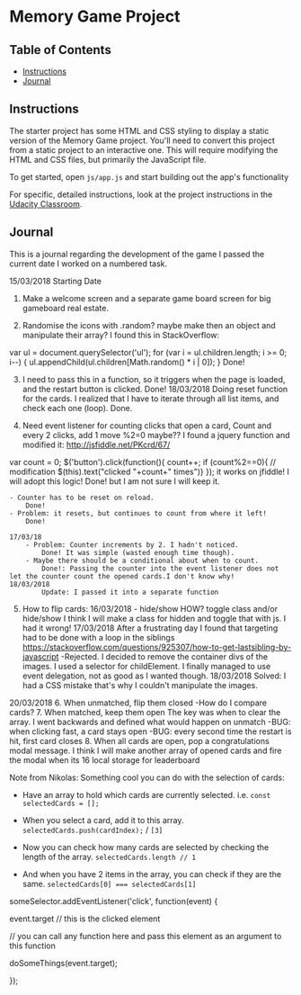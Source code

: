 # Memory Game Project

## Table of Contents

* [Instructions](#instructions)
* [Journal](#journal)

## Instructions

The starter project has some HTML and CSS styling to display a static version of the Memory Game project. You'll need to convert this project from a static project to an interactive one. This will require modifying the HTML and CSS files, but primarily the JavaScript file.

To get started, open `js/app.js` and start building out the app's functionality

For specific, detailed instructions, look at the project instructions in the [Udacity Classroom](https://classroom.udacity.com/me).

## Journal

This is a journal regarding the development of the game
I passed the current date I worked on a numbered task.

15/03/2018 Starting Date

1. Make a welcome screen and a separate game board screen for big gameboard real estate.

2. Randomise the icons with .random? maybe make then an object and manipulate their array?
I found this in StackOverflow:

var ul = document.querySelector('ul');
for (var i = ul.children.length; i >= 0; i--) {
    ul.appendChild(ul.children[Math.random() * i | 0]);
}
    Done!

3. I need to pass this in a function, so it triggers when the page is loaded, and the restart button is clicked.
    Done!
    18/03/2018
        Doing reset function for the cards. I realized that I have to iterate through all list items, and check each one (loop). 
        Done.

4. Need event listener for counting clicks that open a card, Count and every 2 clicks, add 1 move %2=0 maybe??
I found a jquery function and modified it: http://jsfiddle.net/PKcrd/67/

var count = 0;
$('button').click(function(){
     count++;
     if (count%2==0){ // modification
    $(this).text("clicked "+count+" times")}
});
it works on jfiddle! I will adopt this logic!
    Done! but I am not sure I will keep it.

    - Counter has to be reset on reload.
        Done!
    - Problem: it resets, but continues to count from where it left!
        Done!

    17/03/18
        - Problem: Counter increments by 2. I hadn't noticed.
            Done! It was simple (wasted enough time though).
        - Maybe there should be a conditional about when to count.
            Done!: Passing the counter into the event listener does not let the counter count the opened cards.I don't know why!
    18/03/2018
            Update: I passed it into a separate function

5. How to flip cards: 
    16/03/2018
        - hide/show HOW?
        toggle class and/or hide/show
        I think I will make a class for hidden and toggle that with js. I had it wrong!
    17/03/2018
        After a frustrating day I found that targeting had to be done with a loop in the siblings
        https://stackoverflow.com/questions/925307/how-to-get-lastsibling-by-javascript -Rejected. 
        I decided to remove the container divs of the images.
        I used a selector for childElement. I finally managed to use event delegation, not as good as I wanted though.
    18/03/2018
        Solved: I had a CSS mistake that's why I couldn't manipulate the images.


20/03/2018
        6. When unmatched, flip them closed
            -How do I compare cards?
        7. When matched, keep them open
        The key was when to clear the array. I went backwards and defined what would happen on unmatch
        -BUG: when clicking fast, a card stays open
        -BUG: every second time the restart is hit, first card closes 
8. When all cards are open, pop a congratulations modal message.
    I think I will make another array of opened cards and fire the modal when its 16
local storage for  leaderboard


Note from Nikolas:
Something cool you can do with the selection of cards:

- Have an array to hold which cards are currently selected. i.e. `const selectedCards = [];`

- When you select a card, add it to this array. `selectedCards.push(cardIndex);` / `[3]`

- Now you can check how many cards are selected by checking the length of the array. `selectedCards.length // 1`

- And when you have 2 items in the array, you can check if they are the same. `selectedCards[0] === selectedCards[1]`


someSelector.addEventListener('click', function(event) {

   event.target // this is the clicked element

   // you can call any function here and pass this element as an argument to this function

   doSomeThings(event.target);

});
